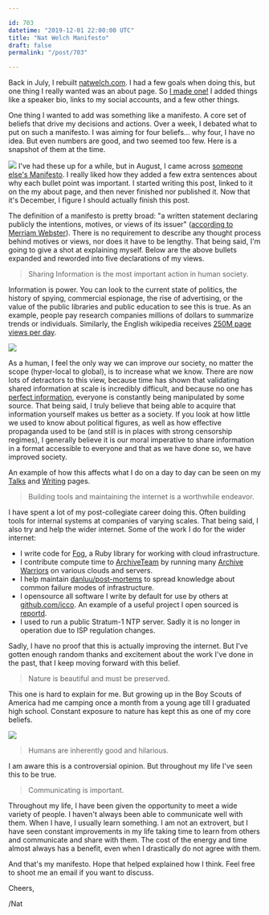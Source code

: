 ```yaml
---

id: 703
datetime: "2019-12-01 22:00:00 UTC"
title: "Nat Welch Manifesto"
draft: false
permalink: "/post/703"

---
```


Back in July, I rebuilt [natwelch.com](https://natwelch.com). I had a few goals when doing this, but one thing I really wanted was an about page. So [I made one!](https://natwelch.com/about) I added things like a speaker bio, links to my social accounts, and a few other things.

One thing I wanted to add was something like a manifesto. A core set of beliefs that drive my decisions and actions. Over a week, I debated what to put on such a manifesto. I was aiming for four beliefs… why four, I have no idea. But even numbers are good, and two seemed too few. Here is a snapshot of them at the time.

 ![](https://icco.imgix.net/photos/2019/47901224-79f7-4817-96a7-7c3f6467e1d9.png)
I've had these up for a while, but in August, I came across [someone else's Manifesto](https://hex22.org/wiki/manifesto/). I really liked how they added a few extra sentences about why each bullet point was important. I started writing this post, linked to it on the my about page, and then never finished nor published it. Now that it's December, I figure I should actually finish this post.

The definition of a manifesto is pretty broad: "a written statement declaring publicly the intentions, motives, or views of its issuer" ([according to Merriam Webster](https://www.merriam-webster.com/dictionary/manifesto)). There is no requirement to describe any thought process behind motives or views, nor does it have to be lengthy. That being said, I'm going to give a shot at explaining myself. Below are the above bullets expanded and reworded into five declarations of my views.

> Sharing Information is the most important action in human society.

Information is power. You can look to the current state of politics, the history of spying, commercial espionage, the rise of advertising, or the value of the public libraries and public education to see this is true. As an example, people pay research companies millions of dollars to summarize trends or individuals. Similarly, the English wikipedia receives [250M page views per day](https://tools.wmflabs.org/siteviews/?platform=all-access&source=pageviews&agent=user&range=latest-90&sites=en.wikipedia.org).

 ![](https://icco.imgix.net/photos/2019/173149ee-5f0b-4f74-a9e0-b2e7ca07b0da.png)

As a human, I feel the only way we can improve our society, no matter the scope (hyper-local to global), is to increase what we know. There are now lots of detractors to this view, because time has shown that validating shared information at scale is incredibly difficult, and because no one has [perfect information](https://en.wikipedia.org/wiki/Perfect_information), everyone is constantly being manipulated by some source. That being said, I truly believe that being able to acquire that information yourself makes us better as a society. If you look at how little we used to know about political figures, as well as how effective propaganda used to be (and still is in places with strong censorship regimes), I generally believe it is our moral imperative to share information in a format accessible to everyone and that as we have done so, we have improved society.

An example of how this affects what I do on a day to day can be seen on my [Talks](https://natwelch.com/talks) and [Writing](https://natwelch.com/writing) pages.

> Building tools and maintaining the internet is a worthwhile endeavor.

I have spent a lot of my post-collegiate career doing this. Often building tools for internal systems at companies of varying scales. That being said, I also try and help the wider internet. Some of the work I do for the wider internet:

* I write code for [Fog](https://fog.io/), a Ruby library for working with cloud infrastructure.
* I contribute compute time to [ArchiveTeam](https://www.archiveteam.org/) by running many [Archive Warriors](https://www.archiveteam.org/index.php?title=ArchiveTeam_Warrior) on various clouds and servers.
* I help maintain [danluu/post-mortems](https://github.com/danluu/post-mortems) to spread knowledge about common failure modes of infrastructure.
* I opensource all software I write by default for use by others at [github.com/icco](https://github.com/icco?tab=repositories). An example of a useful project I open sourced is [reportd](https://writing.natwelch.com/post/707).
* I used to run a public Stratum-1 NTP server. Sadly it is no longer in operation due to ISP regulation changes.

Sadly, I have no proof that this is actually improving the internet. But I've gotten enough random thanks and excitement about the work I've done in the past, that I keep moving forward with this belief.

> Nature is beautiful and must be preserved.

This one is hard to explain for me. But growing up in the Boy Scouts of America had me camping once a month from a young age till I graduated high school. Constant exposure to nature has kept this as one of my core beliefs.

 ![](https://icco.imgix.net/photos/2019/1af68def-56e5-4a1c-a4ed-4c1b696bffc6.jpg)

> Humans are inherently good and hilarious.

I am aware this is a controversial opinion. But throughout my life I've seen this to be true.

> Communicating is important.

Throughout my life, I have been given the opportunity to meet a wide variety of people. I haven't always been able to communicate well with them. When I have, I usually learn something. I am not an extrovert, but I have seen constant improvements in my life taking time to learn from others and communicate and share with them. The cost of the energy and time almost always has a benefit, even when I drastically do not agree with them.

And that's my manifesto. Hope that helped explained how I think. Feel free to shoot me an email if you want to discuss.

Cheers,

/Nat
